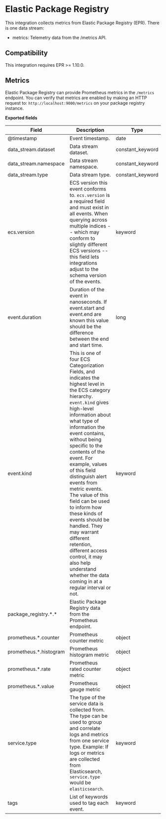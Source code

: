 # Elastic Package Registry

This integration collects metrics from Elastic Package Registry (EPR).
There is one data stream:

- metrics: Telemetry data from the /metrics API.

## Compatibility

This integration requires EPR >= 1.10.0.

## Metrics

Elastic Package Registry can provide Prometheus metrics in the `/metrics` endpoint.
You can verify that metrics are enabled by making an HTTP request to:
`http://localhost:9000/metrics` on your package registry instance.

**Exported fields**

| Field | Description | Type |
|---|---|---|
| @timestamp | Event timestamp. | date |
| data_stream.dataset | Data stream dataset. | constant_keyword |
| data_stream.namespace | Data stream namespace. | constant_keyword |
| data_stream.type | Data stream type. | constant_keyword |
| ecs.version | ECS version this event conforms to. `ecs.version` is a required field and must exist in all events. When querying across multiple indices -- which may conform to slightly different ECS versions -- this field lets integrations adjust to the schema version of the events. | keyword |
| event.duration | Duration of the event in nanoseconds. If event.start and event.end are known this value should be the difference between the end and start time. | long |
| event.kind | This is one of four ECS Categorization Fields, and indicates the highest level in the ECS category hierarchy. `event.kind` gives high-level information about what type of information the event contains, without being specific to the contents of the event. For example, values of this field distinguish alert events from metric events. The value of this field can be used to inform how these kinds of events should be handled. They may warrant different retention, different access control, it may also help understand whether the data coming in at a regular interval or not. | keyword |
| package_registry.\*.\* | Elastic Package Registry data from the Prometheus endpoint. |  |
| prometheus.\*.counter | Prometheus counter metric | object |
| prometheus.\*.histogram | Prometheus histogram metric | object |
| prometheus.\*.rate | Prometheus rated counter metric | object |
| prometheus.\*.value | Prometheus gauge metric | object |
| service.type | The type of the service data is collected from. The type can be used to group and correlate logs and metrics from one service type. Example: If logs or metrics are collected from Elasticsearch, `service.type` would be `elasticsearch`. | keyword |
| tags | List of keywords used to tag each event. | keyword |

